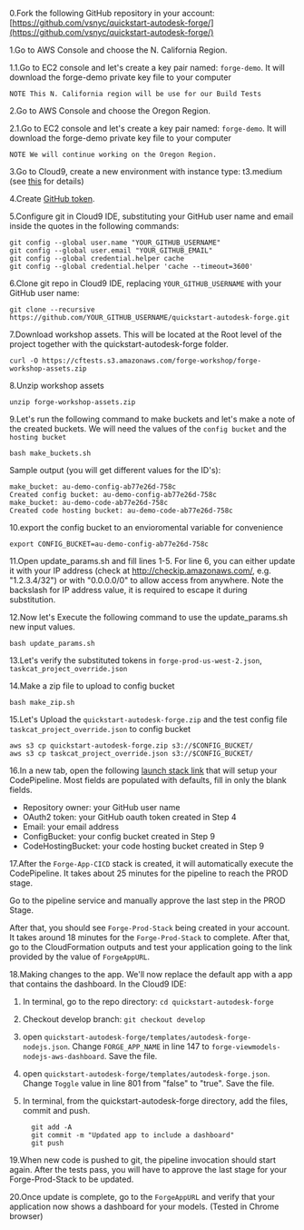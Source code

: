 

0.Fork the following GitHub repository in your account: [https://github.com/vsnyc/quickstart-autodesk-forge/](https://github.com/vsnyc/quickstart-autodesk-forge/)

1.Go to AWS Console and choose the N. California Region.
	
1.1.Go to EC2 console and let's create a key pair named: `forge-demo`. It will download the forge-demo private key file to your computer

`NOTE This N. California region will be use for our Build Tests`

2.Go to AWS Console and choose the Oregon Region.

2.1.Go to EC2 console and let's create a key pair named: `forge-demo`. It will download the forge-demo private key file to your computer

`NOTE We will continue working on the Oregon Region.`

3.Go to Cloud9, create a new environment with instance type: t3.medium (see [this](http://workshop.quickstart.awspartner.com/10_prerequisites/20_workspace.html) for details)

4.Create [GitHub token](http://workshop.quickstart.awspartner.com/10_prerequisites/30_github_token.html).

5.Configure git in Cloud9 IDE, substituting your GitHub user name and email inside the quotes in the following commands:

```
git config --global user.name "YOUR_GITHUB_USERNAME" 
git config --global user.email "YOUR_GITHUB_EMAIL"
git config --global credential.helper cache
git config --global credential.helper 'cache --timeout=3600'
```

6.Clone git repo in Cloud9 IDE, replacing `YOUR_GITHUB_USERNAME` with your GitHub user name:  

```
git clone --recursive https://github.com/YOUR_GITHUB_USERNAME/quickstart-autodesk-forge.git
```

7.Download workshop assets. This will be located at the Root level of the project together with the quickstart-autodesk-forge folder.

`curl -O https://cftests.s3.amazonaws.com/forge-workshop/forge-workshop-assets.zip`

8.Unzip workshop assets  

`unzip forge-workshop-assets.zip`

9.Let's run the following command to make buckets and let's make a note of the created buckets. We will need the values of the `config bucket` and the `hosting bucket`  

`bash make_buckets.sh`

Sample output (you will get different values for the ID's):

```
make_bucket: au-demo-config-ab77e26d-758c
Created config bucket: au-demo-config-ab77e26d-758c
make_bucket: au-demo-code-ab77e26d-758c
Created code hosting bucket: au-demo-code-ab77e26d-758c
```

10.export the config bucket to an envioromental variable for convenience  

`export CONFIG_BUCKET=au-demo-config-ab77e26d-758c`

11.Open update_params.sh and fill lines 1-5. For line 6, you can either update it with your IP address (check at http://checkip.amazonaws.com/, e.g. "1.2.3.4\/32") or with "0.0.0.0\/0" to allow access from anywhere. Note the backslash for IP address value, it is required to escape it during substitution.

12.Now let's Execute the following command to use the update_params.sh new input values.

`bash update_params.sh`

13.Let's verify the substituted tokens in `forge-prod-us-west-2.json`, `taskcat_project_override.json`

14.Make a zip file to upload to config bucket  

`bash make_zip.sh`

15.Let's Upload the `quickstart-autodesk-forge.zip` and the test config file  `taskcat_project_override.json` to config bucket  

```
aws s3 cp quickstart-autodesk-forge.zip s3://$CONFIG_BUCKET/
aws s3 cp taskcat_project_override.json s3://$CONFIG_BUCKET/
```
16.In a new tab, open the following [launch stack link](https://us-west-2.console.aws.amazon.com/cloudformation/home?region=us-west-2#/stacks/create/review?stackName=Forge-App-CICD&templateURL=https://cftests.s3.amazonaws.com/quickstart-taskcat-ci/templates/taskcat-cicd-pipeline.template.yaml&param_ProdStackName=Forge-Prod-Stack&param_ProdStackConfig=forge-prod-us-west-2.json&param_TemplateFileName=autodesk-forge-master.json&param_TestStackConfig=taskcat_project_override.json&param_SourceRepoBranch=develop&param_ReleaseBranch=master&param_QSS3KeyPrefix=quickstart-taskcat-ci/&param_QSS3BucketName=cftests&param_GitHubRepoName=quickstart-autodesk-forge) that will setup your CodePipeline. Most fields are populated with defaults, fill in only the blank fields.

* Repository owner: your GitHub user name
* OAuth2 token: your GitHub oauth token created in Step 4
* Email: your email address
* ConfigBucket: your config bucket created in Step 9
* CodeHostingBucket: your code hosting bucket created in Step 9

17.After the `Forge-App-CICD` stack is created, it will automatically execute the CodePipeline. It takes about 25 minutes for the pipeline to reach the PROD stage. 

Go to the pipeline service and manually approve the last step in the PROD Stage. 

After that, you should see `Forge-Prod-Stack` being created in your account. It takes around 18 minutes for the `Forge-Prod-Stack` to complete. After that, go to the CloudFormation outputs and test your application going to the link provided by the value of `ForgeAppURL`.

18.Making changes to the app. We'll now replace the default app with a app that contains the dashboard. In the Cloud9 IDE:
    
   1. In terminal, go to the repo directory: `cd quickstart-autodesk-forge`
   2. Checkout develop branch: `git checkout develop`
   3. open `quickstart-autodesk-forge/templates/autodesk-forge-nodejs.json`. Change `FORGE_APP_NAME` in line 147 to `forge-viewmodels-nodejs-aws-dashboard`. Save the file.
   4. open `quickstart-autodesk-forge/templates/autodesk-forge.json`. Change `Toggle` value in line 801 from "false" to "true". Save the file.
   5. In terminal, from the quickstart-autodesk-forge directory, add the files, commit and push.
        
      ```
        git add -A
        git commit -m "Updated app to include a dashboard"
        git push
      ```

19.When new code is pushed to git, the pipeline invocation should start again. After the tests pass, you will have to approve the last stage for your Forge-Prod-Stack to be updated.

20.Once update is complete, go to the `ForgeAppURL` and verify that your application now shows a dashboard for your models. (Tested in Chrome browser)



